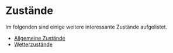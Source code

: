 # Zustände

Im folgenden sind einige weitere interessante Zustände aufgelistet.

* [Allgemeine Zustände](zustaende.md)
* [Wetterzustände](wetterzustaende.md)

